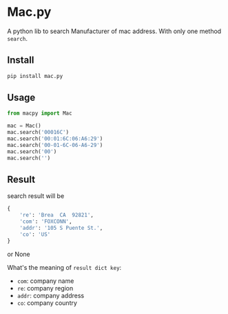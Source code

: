 # Mac.py

A python lib to search Manufacturer of mac address. With only one method `search`.

## Install

```sh
pip install mac.py
```

## Usage

```py
from macpy import Mac

mac = Mac()
mac.search('00016C')
mac.search('00:01:6C:06:A6:29')
mac.search('00-01-6C-06-A6-29')
mac.search('00')
mac.search('')

```


## Result

search result will be

```py
{
	're': 'Brea  CA  92821', 
	'com': 'FOXCONN', 
	'addr': '105 S Puente St.', 
	'co': 'US'
}
```
or None

What's the meaning of `result dict key`:

 - `com`: company name
 - `re`: company region
 - `addr`: company address
 - `co`: company country
